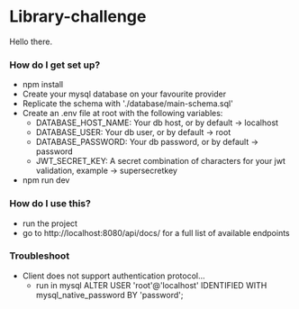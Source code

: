 # Library-challenge

Hello there.

### How do I get set up? ###
* npm install
* Create your mysql database on your favourite provider
* Replicate the schema with './database/main-schema.sql'
* Create an .env file at root with the following variables:
    - DATABASE_HOST_NAME: Your db host, or by default -> localhost
    - DATABASE_USER: Your db user, or by default -> root
    - DATABASE_PASSWORD: Your db password, or by default -> password
    - JWT_SECRET_KEY: A secret combination of characters for your jwt validation, example -> supersecretkey
* npm run dev

### How do I use this? ###
* run the project
* go to http://localhost:8080/api/docs/ for a full list of available endpoints

### Troubleshoot ###
* Client does not support authentication protocol...
    - run in mysql ALTER USER 'root'@'localhost' IDENTIFIED WITH mysql_native_password BY 'password';
